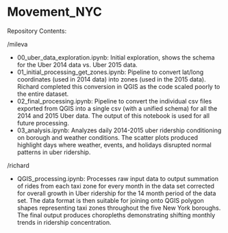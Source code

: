 # Movement_NYC

Repository Contents: 

/mileva    
- 00_uber_data_exploration.ipynb: Initial exploration, shows the schema for the Uber 2014 data vs. Uber 2015 data.   
- 01_initial_processing_get_zones.ipynb: Pipeline to convert lat/long coordinates (used in 2014 data) into zones (used in the 2015 data). Richard completed this conversion in QGIS as the code scaled poorly to the entire dataset.   
- 02_final_processing.ipynb: Pipeline to convert the individual csv files exported from QGIS into a single csv (with a unified schema) for all the 2014 and 2015 Uber data. The output of this notebook is used for all future processing.    
- 03_analysis.ipynb: Analyzes daily 2014-2015 uber ridership conditioning on borough and weather conditions. The scatter plots produced highlight days where weather, events, and holidays disrupted normal patterns in uber ridership.  

/richard
- QGIS_processing.ipynb: Processes raw input data to output summation of rides from each taxi zone for every month in the data set corrected for overall growth in Uber ridership for the 14 month period of the data set.  The data format is then suitable for joining onto QGIS polygon shapes representing taxi zones throughout the five New York boroughs.  The final output produces choropleths demonstrating shifting monthly trends in ridership concentration.
